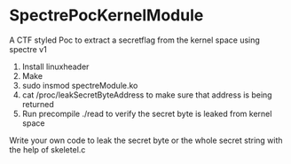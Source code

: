 # SpectrePocKernelModule
A CTF styled Poc to extract a secretflag from the kernel space  using spectre v1


1. Install linuxheader
2. Make
3. sudo insmod spectreModule.ko
4. cat /proc/leakSecretByteAddress to make sure that address is being returned
5. Run precompile ./read to verify the secret byte is leaked from kernel space

Write your own code to leak the secret byte or the whole secret string with the help of skeletel.c
